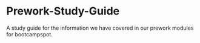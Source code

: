 # Prework-Study-Guide
A study guide for the information we have covered in our prework modules for bootcampspot.
